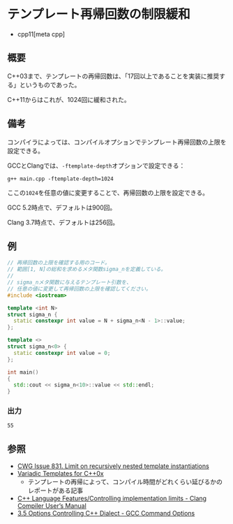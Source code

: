 # テンプレート再帰回数の制限緩和
* cpp11[meta cpp]

## 概要
C++03まで、テンプレートの再帰回数は、「17回以上であることを実装に推奨する」というものであった。

C++11からはこれが、1024回に緩和された。


## 備考
コンパイラによっては、コンパイルオプションでテンプレート再帰回数の上限を設定できる。

GCCとClangでは、`-ftemplate-depth`オプションで設定できる：

```
g++ main.cpp -ftemplate-depth=1024
```

ここの`1024`を任意の値に変更することで、再帰回数の上限を設定できる。

GCC 5.2時点で、デフォルトは900回。

Clang 3.7時点で、デフォルトは256回。


## 例
```cpp example
// 再帰回数の上限を確認する用のコード。
// 範囲[1, N]の総和を求めるメタ関数sigma_nを定義している。
//
// sigma_nメタ関数に与えるテンプレート引数を、
// 任意の値に変更して再帰回数の上限を確認してください。
#include <iostream>

template <int N>
struct sigma_n {
  static constexpr int value = N + sigma_n<N - 1>::value;
};

template <>
struct sigma_n<0> {
  static constexpr int value = 0;
};

int main()
{
  std::cout << sigma_n<10>::value << std::endl;
}
```

### 出力
```
55
```


## 参照
- [CWG Issue 831. Limit on recursively nested template instantiations](http://www.open-std.org/jtc1/sc22/wg21/docs/cwg_defects.html#831)
- [Variadic Templates for C++0x](http://www.jot.fm/issues/issue_2008_02/article2/)
    - テンプレートの再帰によって、コンパイル時間がどれくらい延びるかのレポートがある記事
- [C++ Language Features/Controlling implementation limits - Clang Compiler User’s Manual](http://clang.llvm.org/docs/UsersManual.html#cmdoption-ftemplate-depth)
- [3.5 Options Controlling C++ Dialect - GCC Command Options](https://gcc.gnu.org/onlinedocs/gcc/C_002b_002b-Dialect-Options.html)

